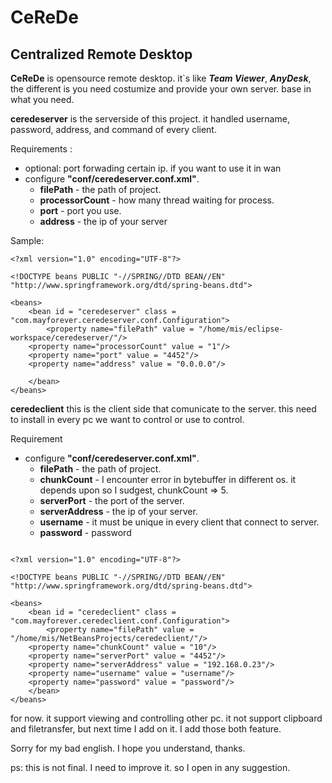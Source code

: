 # CeReDe
## Centralized Remote Desktop

**CeReDe** is opensource remote desktop. it`s like _**Team Viewer**_, _**AnyDesk**_, the different is you need costumize and provide your own server. base in what you need.

**ceredeserver** is the serverside of this project. it handled username, password, address, and command of every client.

Requirements :
* optional: port forwading certain ip. if you want to use it in wan
* configure **"conf/ceredeserver.conf.xml"**. 
	* **filePath** - the path of project.
	* **processorCount** - how many thread waiting for process.
	* **port** - port you use.
	* **address** - the ip of your server

Sample:

```
<?xml version="1.0" encoding="UTF-8"?>

<!DOCTYPE beans PUBLIC "-//SPRING//DTD BEAN//EN"
"http://www.springframework.org/dtd/spring-beans.dtd">

<beans>
    <bean id = "ceredeserver" class = "com.mayforever.ceredeserver.conf.Configuration">
        <property name="filePath" value = "/home/mis/eclipse-workspace/ceredeserver/"/>
	<property name="processorCount" value = "1"/>
	<property name="port" value = "4452"/>
	<property name="address" value = "0.0.0.0"/>

    </bean>
</beans>

```

**ceredeclient** this is the client side that comunicate to the server. this need to install in every pc we want to control or use to control. 

Requirement
* configure **"conf/ceredeserver.conf.xml"**. 
	* **filePath** - the path of project.
	* **chunkCount** - I encounter error in bytebuffer in different os. it depends upon so I sudgest, chunkCount => 5.
	* **serverPort** - the port of the server.
	* **serverAddress** - the ip of your server.
	* **username** - it must be unique in every client that connect to server.
	* **password** - password
```

<?xml version="1.0" encoding="UTF-8"?>

<!DOCTYPE beans PUBLIC "-//SPRING//DTD BEAN//EN"
"http://www.springframework.org/dtd/spring-beans.dtd">

<beans>
    <bean id = "ceredeclient" class = "com.mayforever.ceredeclient.conf.Configuration">
        <property name="filePath" value = "/home/mis/NetBeansProjects/ceredeclient/"/>
	<property name="chunkCount" value = "10"/>
	<property name="serverPort" value = "4452"/>
	<property name="serverAddress" value = "192.168.0.23"/>
	<property name="username" value = "username"/>
	<property name="password" value = "password"/>
    </bean>
</beans>

```

for now. it support viewing and controlling other pc. it not support clipboard and filetransfer, but next time I add on it. I add those both feature. 

Sorry for my bad english. I hope you understand, thanks.

ps: this is not final. I need to improve it. so I open in any suggestion. 
